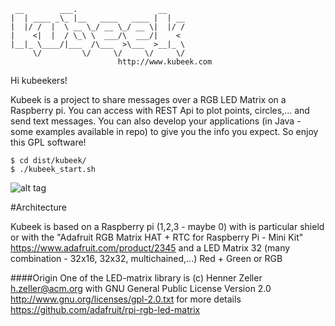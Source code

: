 ```
 __        ___.                  __
|  | ____ _\_ |__   ____   ____ |  | __
|  |/ /  |  \ __ \_/ __ \_/ __ \|  |/ /
|    <|  |  / \_\ \  ___/\  ___/|    <
|__|_ \____/|___  /\___  >\___  >__|_ \
     \/         \/     \/     \/     \/
                        http://www.kubeek.com
```


Hi kubeekers!

Kubeek is a project to share messages over a RGB LED Matrix on a Raspberry pi. You can access with REST Api to plot points, circles,... and send text messages. You can also develop your applications (in Java - some examples available in repo) to give you the info you expect.
So enjoy this GPL software!
```
$ cd dist/kubeek/
$ ./kubeek_start.sh
```

![alt tag](http://www.kubeek.com/fr/wp-content/uploads/2012/11/gallery_MG_7209.png)

#Architecture

Kubeek is based on a Raspberry pi (1,2,3 - maybe 0) with is particular shield or with the "Adafruit RGB Matrix HAT + RTC for Raspberry Pi - Mini Kit"
https://www.adafruit.com/product/2345
and
a LED Matrix 32 (many combination - 32x16, 32x32, multichained,...) Red + Green or RGB


####Origin
One of the LED-matrix library is (c) Henner Zeller h.zeller@acm.org with GNU General Public License Version 2.0 http://www.gnu.org/licenses/gpl-2.0.txt for more details https://github.com/adafruit/rpi-rgb-led-matrix

